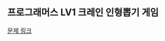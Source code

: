 프로그래머스 LV1 크레인 인형뽑기 게임
----------

[문제 링크](https://programmers.co.kr/learn/courses/30/lessons/64061)
